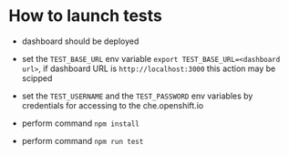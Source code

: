 # How to launch tests

 - dashboard should be deployed

 - set the ```TEST_BASE_URL``` env variable ```export TEST_BASE_URL=<dashboard url>```, 
 if dashboard URL is ```http://localhost:3000``` this action may be scipped
 
 - set the ```TEST_USERNAME``` and the ```TEST_PASSWORD``` env variables by credentials for accessing
 to the che.openshift.io

 - perform command ```npm install```

 - perform command ```npm run test```
